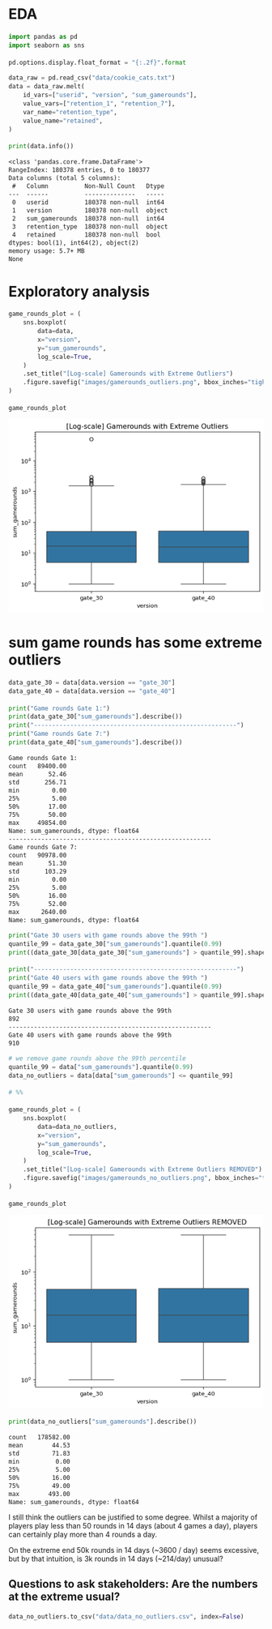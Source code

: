 # EDA


``` python
import pandas as pd
import seaborn as sns

pd.options.display.float_format = "{:.2f}".format
```

``` python
data_raw = pd.read_csv("data/cookie_cats.txt")
data = data_raw.melt(
    id_vars=["userid", "version", "sum_gamerounds"],
    value_vars=["retention_1", "retention_7"],
    var_name="retention_type",
    value_name="retained",
)

print(data.info())
```

    <class 'pandas.core.frame.DataFrame'>
    RangeIndex: 180378 entries, 0 to 180377
    Data columns (total 5 columns):
     #   Column          Non-Null Count   Dtype 
    ---  ------          --------------   ----- 
     0   userid          180378 non-null  int64 
     1   version         180378 non-null  object
     2   sum_gamerounds  180378 non-null  int64 
     3   retention_type  180378 non-null  object
     4   retained        180378 non-null  bool  
    dtypes: bool(1), int64(2), object(2)
    memory usage: 5.7+ MB
    None

# Exploratory analysis

``` python
game_rounds_plot = (
    sns.boxplot(
        data=data,
        x="version",
        y="sum_gamerounds",
        log_scale=True,
    )
    .set_title("[Log-scale] Gamerounds with Extreme Outliers")
    .figure.savefig("images/gamerounds_outliers.png", bbox_inches="tight")
)

game_rounds_plot
```

![](eda_files/figure-commonmark/cell-4-output-1.png)

# sum game rounds has some extreme outliers

``` python
data_gate_30 = data[data.version == "gate_30"]
data_gate_40 = data[data.version == "gate_40"]

print("Game rounds Gate 1:")
print(data_gate_30["sum_gamerounds"].describe())
print("--------------------------------------------------------")
print("Game rounds Gate 7:")
print(data_gate_40["sum_gamerounds"].describe())
```

    Game rounds Gate 1:
    count   89400.00
    mean       52.46
    std       256.71
    min         0.00
    25%         5.00
    50%        17.00
    75%        50.00
    max     49854.00
    Name: sum_gamerounds, dtype: float64
    --------------------------------------------------------
    Game rounds Gate 7:
    count   90978.00
    mean       51.30
    std       103.29
    min         0.00
    25%         5.00
    50%        16.00
    75%        52.00
    max      2640.00
    Name: sum_gamerounds, dtype: float64

``` python
print("Gate 30 users with game rounds above the 99th ")
quantile_99 = data_gate_30["sum_gamerounds"].quantile(0.99)
print((data_gate_30[data_gate_30["sum_gamerounds"] > quantile_99].shape[0]))

print("--------------------------------------------------------")
print("Gate 40 users with game rounds above the 99th ")
quantile_99 = data_gate_40["sum_gamerounds"].quantile(0.99)
print((data_gate_40[data_gate_40["sum_gamerounds"] > quantile_99].shape[0]))
```

    Gate 30 users with game rounds above the 99th 
    892
    --------------------------------------------------------
    Gate 40 users with game rounds above the 99th 
    910

``` python
# we remove game rounds above the 99th percentile
quantile_99 = data["sum_gamerounds"].quantile(0.99)
data_no_outliers = data[data["sum_gamerounds"] <= quantile_99]

# %%

game_rounds_plot = (
    sns.boxplot(
        data=data_no_outliers,
        x="version",
        y="sum_gamerounds",
        log_scale=True,
    )
    .set_title("[Log-scale] Gamerounds with Extreme Outliers REMOVED")
    .figure.savefig("images/gamerounds_no_outliers.png", bbox_inches="tight")
)

game_rounds_plot
```

![](eda_files/figure-commonmark/cell-7-output-1.png)

``` python
print(data_no_outliers["sum_gamerounds"].describe())
```

    count   178582.00
    mean        44.53
    std         71.83
    min          0.00
    25%          5.00
    50%         16.00
    75%         49.00
    max        493.00
    Name: sum_gamerounds, dtype: float64

I still think the outliers can be justified to some degree. Whilst a
majority of players play less than 50 rounds in 14 days (about 4 games a
day), players can certainly play more than 4 rounds a day.

On the extreme end 50k rounds in 14 days (~3600 / day) seems excessive,
but by that intuition, is 3k rounds in 14 days (~214/day) unusual?

## Questions to ask stakeholders: Are the numbers at the extreme usual?

``` python
data_no_outliers.to_csv("data/data_no_outliers.csv", index=False)
```
